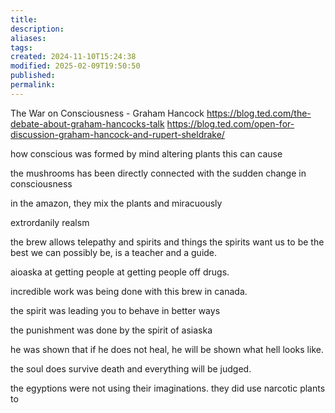 ```yaml
---
title: 
description: 
aliases: 
tags: 
created: 2024-11-10T15:24:38
modified: 2025-02-09T19:50:50
published: 
permalink: 
---
```


The War on Consciousness - Graham Hancock
https://blog.ted.com/the-debate-about-graham-hancocks-talk
https://blog.ted.com/open-for-discussion-graham-hancock-and-rupert-sheldrake/



how conscious was formed by mind altering plants
this can cause 


the mushrooms has been directly connected with the sudden change in consciousness


in the amazon, they mix the plants and miracuously 


extrordanily realsm



the brew allows telepathy and spirits and things
the spirits want us to be the best we can possibly be, is a teacher and a guide.

aioaska at getting people at getting people off drugs.


incredible work was being done with this brew in canada.


the spirit was leading you to behave in better ways

the punishment was done by the spirit of asiaska

he was shown that if he does not heal, he will be shown what hell looks like.

the soul does survive death and everything will be judged.

the egyptions were not using their imaginations. they did use narcotic plants to  
